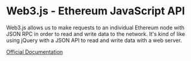 # Web3.js - Ethereum JavaScript API

Web3.js allows us to make requests to an individual Ethereum node with JSON RPC in order to read and write data to the network. It's kind of like using jQuery with a JSON API to read and write data with a web server.

[Official Documentation](https://web3js.readthedocs.io/)
